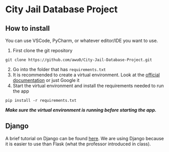 # City Jail Database Project

## How to install

You can use VSCode, PyCharm, or whatever editor/IDE you want to use.

1. First clone the git repository
```
git clone https://github.com/awu0/City-Jail-Database-Project.git
```

2. Go into the folder that has `requirements.txt`
3. It is recommended to create a virtual environment. Look at the [official documentation](https://docs.python.org/3/library/venv.html) or just Google it
4. Start the virtual environment and install the requirements needed to run the app
```
pip install -r requirements.txt
```

***Make sure the virtual environment is running before starting the app.***

## Django
A brief tutorial on Django can be found [here](https://docs.djangoproject.com/en/5.0/intro/tutorial01/).
We are using Django because it is easier to use than Flask (what the professor introduced in class).
